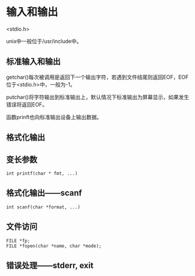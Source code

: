 # 输入和输出

<stdio.h>

unix中一般位于/usr/include中。

## 标准输入和输出

getchar()每次被调用是返回下一个输出字符，若遇到文件结尾则返回EOF，EOF位于<stdio.h>中，一般为-1。

putchar()将字符输出到标准输出上，默认情况下标准输出为屏幕显示，如果发生错误将返回EOF。

函数prinft也向标准输出设备上输出数据。

## 格式化输出

## 变长参数

```
int printf(char * fmt, ...)
```

## 格式化输出——scanf

```
int scanf(char *format, ...)
```

## 文件访问

```
FILE *fp;
FILE *fopen(char *name, char *mode);
```

## 错误处理——stderr, exit
